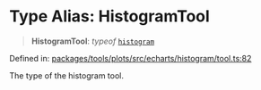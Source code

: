 # Type Alias: HistogramTool

> **HistogramTool**: *typeof* [`histogram`](../variables/histogram.md)

Defined in: [packages/tools/plots/src/echarts/histogram/tool.ts:82](https://github.com/GeoDaCenter/openassistant/blob/28e38a23cf528ccfe10391135d12fba8d3e385da/packages/tools/plots/src/echarts/histogram/tool.ts#L82)

The type of the histogram tool.

